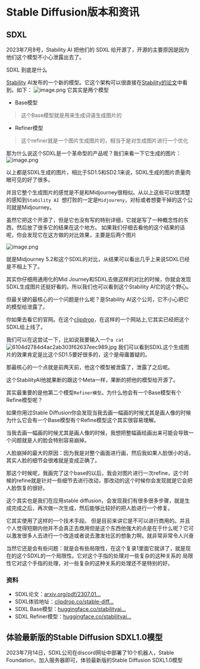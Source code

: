 # Stable Diffusion版本和资讯

## SDXL

2023年7月8号，Stability AI 把他们的 SDXL 给开源了，开源的主要原因是因为他们这个模型不小心泄露出去了。

SDXL 到底是什么

[Stability](https://stability.ai/) AI发布的一个新的模型。它这个架构可以很直接在[Stability的论文](https://arxiv.org/pdf/2307.01952.pdf)中看到。如下： ![image.png](https://p3-juejin.byteimg.com/tos-cn-i-k3u1fbpfcp/fe8bb2f5c3db419ab43d3e7d6de4c25f~tplv-k3u1fbpfcp-zoom-in-crop-mark:1512:0:0:0.awebp) 它其实是两个模型

- Base模型

> 这个Base模型就是用来生成词语生成图片的

- Refiner模型

> 这个refiner就是一个图片生成图片的，相当于是对生成图片进行一个优化

那为什么说这个SDXL是一个革命型的产品呢？我们来看一下它生成的图片： ![image.png](https://p3-juejin.byteimg.com/tos-cn-i-k3u1fbpfcp/063739a1f47b4a048296bc558efb07b0~tplv-k3u1fbpfcp-zoom-in-crop-mark:1512:0:0:0.awebp)

以上都是SDXL生成的图片，相比于SD1.5和SD2.1来说，SDXL生成的图片质量肉眼可见的好了很多。

并且它整个生成图片的感觉是不是和Midjourney很相似。从以上这些可以很清楚的感知到`Stability AI `想打败的一定是`Midjoureny`，对标或者想要干掉的这个公司就是Midjourney。

虽然它把这个开源了，但是它也没有写的特别详细，它就是写了一种概念性的东西，然后放了很多它的结果在这个地方。 如果我们仔细去看他的这个结果的话呢，你会发现它在这方做的对比效果，主要是后两个图片 

![image.png](https://p3-juejin.byteimg.com/tos-cn-i-k3u1fbpfcp/418176031da04628ac8039ca9ea48627~tplv-k3u1fbpfcp-zoom-in-crop-mark:1512:0:0:0.awebp)



就是Midjourney 5.2和这个SDXL的对比，从结果可以看出几乎上来说SDXL已经是不相上下了。

其实你仔细用通用化的Mid Journey和SDXL去做这样的对比的时候，你就会发现SDXL生成图片还挺好看的。所以我们也可以看到这个Stability AI它的这个野心。 

但最关键的最核心的一个问题是什么呢？是Stability AI这个公司，它不小心把它的模型给泄露了。

你如果去看它的官网。在这个[clipdrop](https://clipdrop.co/)，在这样的一个网站上,它其实已经把这个SDXL给上线了。 

我们可以在这尝试一下，比如说我要输入一个`a cat` ![6104d2784d4ac2ab303f62637eec989.jpg](https://p3-juejin.byteimg.com/tos-cn-i-k3u1fbpfcp/7c6208dfe3f549aa9cc3bf88d43be1eb~tplv-k3u1fbpfcp-zoom-in-crop-mark:1512:0:0:0.awebp) 我们可以看到SDXL这个生成图片的效果肯定是比这个SD1.5要好很多的，这个是毋庸置疑的。

那最核心的一个点就是前两天前，他这个模型被泄露了，泄露了之后呢。

这个StabilityAI他就果断的跟这个Meta一样，果断的把他的模型给开源了。

其实最重要的是他第二个模型`Refiner模型`。为什么他会有一个Base模型有个Refine模型呢？

如果你用过Stable Diffusion你会发现当我去画一幅画的时候尤其是画人像的时候为什么它会有一个Base模型有个Refine模型这个其实很容易理解。

当我去画一幅画的时候尤其是画人像的时候，我想把整幅画给画出来可能会导致一个问题就是人的脸会特别容易崩掉。

人脸崩掉的最大的原因：因为我是对整个画面进行画，然后我如果人脸很小的话，其实人脸的细节会很难就是变成正确了。

那这个时候呢，我画完了这个base的以后，我会对图片进行一次refine，这个时候的refine就是针对一些细节去进行改动，那改动的这个时候你会发现就是它会把人脸恢复的很好。

这个其实也是我们在应用stable diffusion，会发现我们有很多很多步骤，就是生成完成之后，再次做一次生成，然后能够比较好的把人脸进行一个修复。

它其实使用了这样的一个技术手段。 但是目前来讲它是不可以进行商用的。并且个人觉得短期内他并不会真正去商用但是这个东西他强大的点是在于什么呢？它可以激发很多人去进行一个改造或者说去激发社区的想象力啊。就非常非常令人兴奋

当然它还是会有些问题：就是会有些局限性，在这个复录1里面它就讲了，就是现在的这个SDXL的一个局限性。它对这个手指的处理对一些复杂的这种关系的 局限性它对这个手指的处理，对一些复杂的这种关系的处理还不是特别的好。

### 资料

- SDXL论文：[arxiv.org/pdf/2307.01…](https://arxiv.org/pdf/2307.01952.pdf)
- SDXL体验地址：[clipdrop.co/stable-diff…](https://clipdrop.co/stable-diffusion)
- SDXL Base模型：[huggingface.co/stabilityai…](https://huggingface.co/stabilityai/stable-diffusion-xl-base-0.9)
- SDXL Refiner模型：[huggingface.co/stabilityai…](https://huggingface.co/stabilityai/stable-diffusion-xl-refiner-0.9)

## 体验最新版的Stable Diffusion SDXL1.0模型

2023年7月14日，SDXL公司在discord网址中部署了10个机器人，Stable Foundation，加入服务器即可，体验最新版的Stable Diffusion SDXL1.0模型

